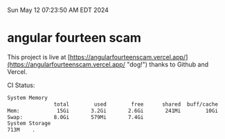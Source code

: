 Sun May 12 07:23:50 AM EDT 2024

# angular fourteen scam


This project is live at [https://angularfourteenscam.vercel.app/](https://angularfourteenscam.vercel.app/ "dog!") thanks to Github and Vercel.

CI Status: 

```bash
System Memory
               total        used        free      shared  buff/cache   available
Mem:            15Gi       3.2Gi       2.6Gi       241Mi        10Gi        12Gi
Swap:          8.0Gi       579Mi       7.4Gi
System Storage
713M	.
